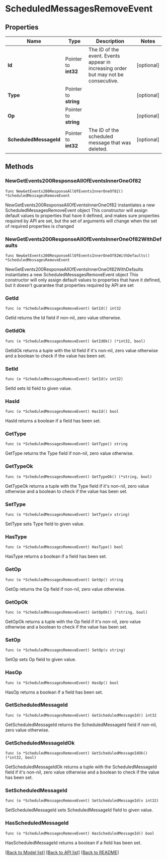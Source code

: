 # ScheduledMessagesRemoveEvent

## Properties

Name | Type | Description | Notes
------------ | ------------- | ------------- | -------------
**Id** | Pointer to **int32** | The ID of the event. Events appear in increasing order but may not be consecutive.  | [optional] 
**Type** | Pointer to **string** |  | [optional] 
**Op** | Pointer to **string** |  | [optional] 
**ScheduledMessageId** | Pointer to **int32** | The ID of the scheduled message that was deleted.  | [optional] 

## Methods

### NewGetEvents200ResponseAllOfEventsInnerOneOf82

`func NewGetEvents200ResponseAllOfEventsInnerOneOf82() *ScheduledMessagesRemoveEvent`

NewGetEvents200ResponseAllOfEventsInnerOneOf82 instantiates a new ScheduledMessagesRemoveEvent object
This constructor will assign default values to properties that have it defined,
and makes sure properties required by API are set, but the set of arguments
will change when the set of required properties is changed

### NewGetEvents200ResponseAllOfEventsInnerOneOf82WithDefaults

`func NewGetEvents200ResponseAllOfEventsInnerOneOf82WithDefaults() *ScheduledMessagesRemoveEvent`

NewGetEvents200ResponseAllOfEventsInnerOneOf82WithDefaults instantiates a new ScheduledMessagesRemoveEvent object
This constructor will only assign default values to properties that have it defined,
but it doesn't guarantee that properties required by API are set

### GetId

`func (o *ScheduledMessagesRemoveEvent) GetId() int32`

GetId returns the Id field if non-nil, zero value otherwise.

### GetIdOk

`func (o *ScheduledMessagesRemoveEvent) GetIdOk() (*int32, bool)`

GetIdOk returns a tuple with the Id field if it's non-nil, zero value otherwise
and a boolean to check if the value has been set.

### SetId

`func (o *ScheduledMessagesRemoveEvent) SetId(v int32)`

SetId sets Id field to given value.

### HasId

`func (o *ScheduledMessagesRemoveEvent) HasId() bool`

HasId returns a boolean if a field has been set.

### GetType

`func (o *ScheduledMessagesRemoveEvent) GetType() string`

GetType returns the Type field if non-nil, zero value otherwise.

### GetTypeOk

`func (o *ScheduledMessagesRemoveEvent) GetTypeOk() (*string, bool)`

GetTypeOk returns a tuple with the Type field if it's non-nil, zero value otherwise
and a boolean to check if the value has been set.

### SetType

`func (o *ScheduledMessagesRemoveEvent) SetType(v string)`

SetType sets Type field to given value.

### HasType

`func (o *ScheduledMessagesRemoveEvent) HasType() bool`

HasType returns a boolean if a field has been set.

### GetOp

`func (o *ScheduledMessagesRemoveEvent) GetOp() string`

GetOp returns the Op field if non-nil, zero value otherwise.

### GetOpOk

`func (o *ScheduledMessagesRemoveEvent) GetOpOk() (*string, bool)`

GetOpOk returns a tuple with the Op field if it's non-nil, zero value otherwise
and a boolean to check if the value has been set.

### SetOp

`func (o *ScheduledMessagesRemoveEvent) SetOp(v string)`

SetOp sets Op field to given value.

### HasOp

`func (o *ScheduledMessagesRemoveEvent) HasOp() bool`

HasOp returns a boolean if a field has been set.

### GetScheduledMessageId

`func (o *ScheduledMessagesRemoveEvent) GetScheduledMessageId() int32`

GetScheduledMessageId returns the ScheduledMessageId field if non-nil, zero value otherwise.

### GetScheduledMessageIdOk

`func (o *ScheduledMessagesRemoveEvent) GetScheduledMessageIdOk() (*int32, bool)`

GetScheduledMessageIdOk returns a tuple with the ScheduledMessageId field if it's non-nil, zero value otherwise
and a boolean to check if the value has been set.

### SetScheduledMessageId

`func (o *ScheduledMessagesRemoveEvent) SetScheduledMessageId(v int32)`

SetScheduledMessageId sets ScheduledMessageId field to given value.

### HasScheduledMessageId

`func (o *ScheduledMessagesRemoveEvent) HasScheduledMessageId() bool`

HasScheduledMessageId returns a boolean if a field has been set.


[[Back to Model list]](../README.md#documentation-for-models) [[Back to API list]](../README.md#documentation-for-api-endpoints) [[Back to README]](../README.md)


